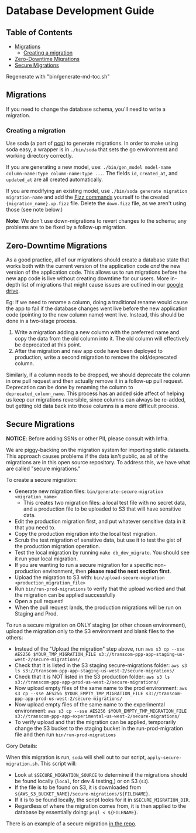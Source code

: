 # Database Development Guide

## Table of Contents

<!-- Table of Contents auto-generated with `bin/generate-md-toc.sh` -->

<!-- toc -->

* [Migrations](#migrations)
  * [Creating a migration](#creating-a-migration)
* [Zero-Downtime Migrations](#zero-downtime-migrations)
* [Secure Migrations](#secure-migrations)

Regenerate with "bin/generate-md-toc.sh"

<!-- tocstop -->

## Migrations

If you need to change the database schema, you'll need to write a migration.

### Creating a migration

Use soda (a part of [pop](https://github.com/gobuffalo/pop/)) to generate migrations. In order to make using soda easy, a wrapper is in `./bin/soda` that sets the go environment and working directory correctly.

If you are generating a new model, use: `./bin/gen_model model-name column-name:type column-name:type ...`. The fields `id`, `created_at`, and `updated_at` are all created automatically.

If you are modifying an existing model, use `./bin/soda generate migration migration-name` and add the [Fizz commands](https://github.com/gobuffalo/fizz) yourself to the created `{migration_name}.up.fizz` file. Delete the `down.fizz` file, as we aren't using those (see note below.)

**Note**: We don't use down-migrations to revert changes to the schema; any problems are to be fixed by a follow-up migration.

## Zero-Downtime Migrations

As a good practice, all of our migrations should create a database state that works both with the current version of the application code _and_ the new version of the application code. This allows us to run migrations before the new app code is live without creating downtime for our users. More in-depth list of migrations that might cause issues are outlined in our [google drive](https://docs.google.com/document/d/1ht57qz1ut--fqTQdLKbCqbZO_f_S0UoVSIyO6Bg-wJw).

Eg: If we need to rename a column, doing a traditional rename would cause the app to fail if the database changes went live before the new application code (pointing to the new column name) went live. Instead, this should be done in a two-stage process.

1. Write a migration adding a new column with the preferred name and copy the data from the old column into it. The old column will effectively be deprecated at this point.
2. After the migration and new app code have been deployed to production, write a second migration to remove the old/deprecated column.

Similarly, if a column needs to be dropped, we should deprecate the column in one pull request and then actually remove it in a follow-up pull request. Deprecation can be done by renaming the column to `deprecated_column_name`. This process has an added side affect of helping us keep our migrations reversible, since columns can always be re-added, but getting old data back into those columns is a more difficult process.

## Secure Migrations

**NOTICE**: Before adding SSNs or other PII, please consult with Infra.

We are piggy-backing on the migration system for importing static datasets. This approach causes problems if the data isn't public, as all of the migrations are in this open source repository. To address this, we have what are called "secure migrations."

To create a secure migration:

* Generate new migration files: `bin/generate-secure-migration <migration_name>`
  * This creates two migration files: a local test file with no secret data, and a production file to be uploaded to S3 that will have sensitive data.
* Edit the production migration first, and put whatever sensitive data in it that you need to.
* Copy the production migration into the local test migration.
* Scrub the test migration of sensitive data, but use it to test the gist of the production migration operation.
* Test the local migration by running `make db_dev_migrate`. You should see it run your local migration.
* If you are wanting to run a secure migration for a specific non-production environment, then **please read the next section first**.
* Upload the migration to S3 with: `bin/upload-secure-migration <production_migration_file>`
* Run `bin/run-prod-migrations` to verify that the upload worked and that the migration can be applied successfully
* Open a pull request!
* When the pull request lands, the production migrations will be run on Staging and Prod.

To run a secure migration on ONLY staging (or other chosen environment), upload the migration only to the S3 environment and blank files to the others:

* Instead of the "Upload the migration" step above, run `aws s3 cp --sse AES256 $YOUR_TMP_MIGRATION_FILE s3://transcom-ppp-app-staging-us-west-2/secure-migrations/`
* Check that it is listed in the S3 staging secure-migrations folder: `aws s3 ls s3://transcom-ppp-app-staging-us-west-2/secure-migrations/`
* Check that it is NOT listed in the S3 production folder: `aws s3 ls s3://transcom-ppp-app-prod-us-west-2/secure-migrations/`
* Now upload empty files of the same name to the prod environment: `aws s3 cp --sse AES256 $YOUR_EMPTY_TMP_MIGRATION_FILE s3://transcom-ppp-app-prod-us-west-2/secure-migrations/`
* Now upload empty files of the same name to the experimental environment: `aws s3 cp --sse AES256 $YOUR_EMPTY_TMP_MIGRATION_FILE s3://transcom-ppp-app-experimental-us-west-2/secure-migrations/`
* To verify upload and that the migration can be applied, temporarily change the S3 bucket to the staging bucket in the run-prod-migration file and then run `bin/run-prod-migrations`

Gory Details:

When this migration is run, `soda` will shell out to our script, `apply-secure-migration.sh`. This script will:

* Look at `$SECURE_MIGRATION_SOURCE` to determine if the migrations should be found locally (`local`, for dev & testing,) or on S3 (`s3`).
* If the file is to be found on S3, it is downloaded from `${AWS_S3_BUCKET_NAME}/secure-migrations/${FILENAME}`.
* If it is to be found locally, the script looks for it in `$SECURE_MIGRATION_DIR`.
* Regardless of where the migration comes from, it is then applied to the database by essentially doing: `psql < ${FILENAME}`.

There is an example of a secure migration [in the repo](https://github.com/transcom/mymove/blob/master/migrations/20180424010930_test_secure_migrations.up.fizz).
